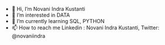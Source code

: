 - 👋 Hi, I’m Novani Indra Kustanti
- 👀 I’m interested in DATA
- 🌱 I’m currently learning SQL, PYTHON 
- 📫 How to reach me Linkedin : Novani Indra Kustanti, Twitter: @novaniindra
